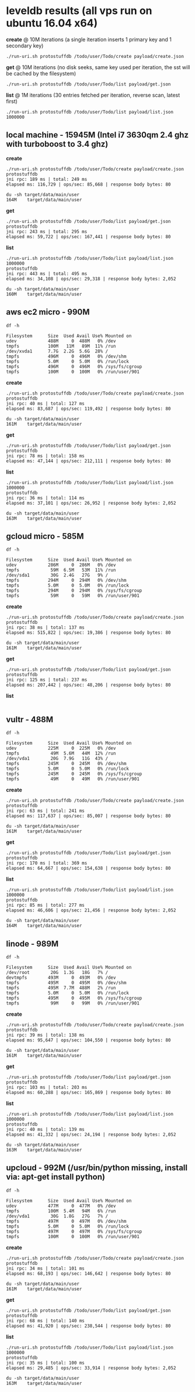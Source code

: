 # leveldb results (all vps run on ubuntu 16.04 x64)

**create** @ 10M iterations (a single iteration inserts 1 primary key and 1 secondary key)
```
./run-uri.sh protostuffdb /todo/user/Todo/create payload/create.json
```

**get** @ 10M iterations (no disk seeks, same key used per iteration, the sst will be cached by the filesystem)
```
./run-uri.sh protostuffdb /todo/user/Todo/list payload/get.json
```

**list** @ 1M iterations (30 entries fetched per iteration, reverse scan, latest first)
```
./run-uri.sh protostuffdb /todo/user/Todo/list payload/list.json 1000000
```

## local machine - 15945M (Intel i7 3630qm 2.4 ghz with turboboost to 3.4 ghz)
**create**
```
./run-uri.sh protostuffdb /todo/user/Todo/create payload/create.json
protostuffdb
jni rpc: 189 ms | total: 249 ms
elapsed ms: 116,729 | ops/sec: 85,668 | response body bytes: 80

du -sh target/data/main/user
164M	target/data/main/user
```

**get**
```
./run-uri.sh protostuffdb /todo/user/Todo/list payload/get.json
protostuffdb
jni rpc: 243 ms | total: 295 ms
elapsed ms: 59,722 | ops/sec: 167,441 | response body bytes: 80
```

**list**
```
./run-uri.sh protostuffdb /todo/user/Todo/list payload/list.json 1000000
protostuffdb
jni rpc: 443 ms | total: 495 ms
elapsed ms: 34,108 | ops/sec: 29,318 | response body bytes: 2,052

du -sh target/data/main/user
160M	target/data/main/user
```

## aws ec2 micro - 990M
`df -h`
```
Filesystem      Size  Used Avail Use% Mounted on
udev            488M     0  488M   0% /dev
tmpfs           100M   11M   89M  11% /run
/dev/xvda1      7.7G  2.2G  5.6G  28% /
tmpfs           496M     0  496M   0% /dev/shm
tmpfs           5.0M     0  5.0M   0% /run/lock
tmpfs           496M     0  496M   0% /sys/fs/cgroup
tmpfs           100M     0  100M   0% /run/user/901
```

**create**
```
./run-uri.sh protostuffdb /todo/user/Todo/create payload/create.json
protostuffdb
jni rpc: 40 ms | total: 127 ms
elapsed ms: 83,687 | ops/sec: 119,492 | response body bytes: 80

du -sh target/data/main/user
161M	target/data/main/user
```

**get**
```
./run-uri.sh protostuffdb /todo/user/Todo/list payload/get.json
protostuffdb
jni rpc: 78 ms | total: 158 ms
elapsed ms: 47,144 | ops/sec: 212,111 | response body bytes: 80
```

**list**
```
./run-uri.sh protostuffdb /todo/user/Todo/list payload/list.json 1000000
protostuffdb
jni rpc: 36 ms | total: 114 ms
elapsed ms: 37,101 | ops/sec: 26,952 | response body bytes: 2,052

du -sh target/data/main/user
163M	target/data/main/user
```

## gcloud micro - 585M
`df -h`
```
Filesystem      Size  Used Avail Use% Mounted on
udev            286M     0  286M   0% /dev
tmpfs            59M  6.5M   53M  11% /run
/dev/sda1        30G  2.4G   27G   9% /
tmpfs           294M     0  294M   0% /dev/shm
tmpfs           5.0M     0  5.0M   0% /run/lock
tmpfs           294M     0  294M   0% /sys/fs/cgroup
tmpfs            59M     0   59M   0% /run/user/901
```

**create**
```
./run-uri.sh protostuffdb /todo/user/Todo/create payload/create.json
protostuffdb
jni rpc: 38 ms | total: 137 ms
elapsed ms: 515,822 | ops/sec: 19,386 | response body bytes: 80

du -sh target/data/main/user
161M	target/data/main/user
```

**get**
```
./run-uri.sh protostuffdb /todo/user/Todo/list payload/get.json
protostuffdb
jni rpc: 125 ms | total: 237 ms
elapsed ms: 207,442 | ops/sec: 48,206 | response body bytes: 80
```

**list**
```

```

## vultr - 488M
`df -h`
```
Filesystem      Size  Used Avail Use% Mounted on
udev            225M     0  225M   0% /dev
tmpfs            49M  5.6M   44M  12% /run
/dev/vda1        20G  7.9G   11G  43% /
tmpfs           245M     0  245M   0% /dev/shm
tmpfs           5.0M     0  5.0M   0% /run/lock
tmpfs           245M     0  245M   0% /sys/fs/cgroup
tmpfs            49M     0   49M   0% /run/user/901
```

**create**
```
./run-uri.sh protostuffdb /todo/user/Todo/create payload/create.json
protostuffdb
jni rpc: 63 ms | total: 241 ms
elapsed ms: 117,637 | ops/sec: 85,007 | response body bytes: 80

du -sh target/data/main/user
161M	target/data/main/user
```

**get**
```
./run-uri.sh protostuffdb /todo/user/Todo/list payload/get.json
protostuffdb
jni rpc: 170 ms | total: 369 ms
elapsed ms: 64,667 | ops/sec: 154,638 | response body bytes: 80
```

**list**
```
./run-uri.sh protostuffdb /todo/user/Todo/list payload/list.json 1000000
protostuffdb
jni rpc: 85 ms | total: 277 ms
elapsed ms: 46,606 | ops/sec: 21,456 | response body bytes: 2,052

du -sh target/data/main/user
164M	target/data/main/user
```

## linode - 989M
`df -h`
```
Filesystem      Size  Used Avail Use% Mounted on
/dev/root        20G  1.3G   18G   7% /
devtmpfs        493M     0  493M   0% /dev
tmpfs           495M     0  495M   0% /dev/shm
tmpfs           495M  7.7M  488M   2% /run
tmpfs           5.0M     0  5.0M   0% /run/lock
tmpfs           495M     0  495M   0% /sys/fs/cgroup
tmpfs            99M     0   99M   0% /run/user/901
```

**create**
```
./run-uri.sh protostuffdb /todo/user/Todo/create payload/create.json
protostuffdb
jni rpc: 39 ms | total: 138 ms
elapsed ms: 95,647 | ops/sec: 104,550 | response body bytes: 80

du -sh target/data/main/user
161M	target/data/main/user
```

**get**
```
./run-uri.sh protostuffdb /todo/user/Todo/list payload/get.json
protostuffdb
jni rpc: 103 ms | total: 203 ms
elapsed ms: 60,288 | ops/sec: 165,869 | response body bytes: 80
```

**list**
```
./run-uri.sh protostuffdb /todo/user/Todo/list payload/list.json 1000000
protostuffdb
jni rpc: 40 ms | total: 139 ms
elapsed ms: 41,332 | ops/sec: 24,194 | response body bytes: 2,052

du -sh target/data/main/user
163M	target/data/main/user
```

## upcloud - 992M (/usr/bin/python missing, install via: apt-get install python)
`df -h`
```
Filesystem      Size  Used Avail Use% Mounted on
udev            477M     0  477M   0% /dev
tmpfs           100M  5.4M   94M   6% /run
/dev/vda1        30G  1.8G   27G   7% /
tmpfs           497M     0  497M   0% /dev/shm
tmpfs           5.0M     0  5.0M   0% /run/lock
tmpfs           497M     0  497M   0% /sys/fs/cgroup
tmpfs           100M     0  100M   0% /run/user/901
```

**create**
```
./run-uri.sh protostuffdb /todo/user/Todo/create payload/create.json
protostuffdb
jni rpc: 34 ms | total: 101 ms
elapsed ms: 68,193 | ops/sec: 146,642 | response body bytes: 80

du -sh target/data/main/user
161M	target/data/main/user
```

**get**
```
./run-uri.sh protostuffdb /todo/user/Todo/list payload/get.json
protostuffdb
jni rpc: 68 ms | total: 140 ms
elapsed ms: 41,920 | ops/sec: 238,544 | response body bytes: 80
```

**list**
```
./run-uri.sh protostuffdb /todo/user/Todo/list payload/list.json 1000000
protostuffdb
jni rpc: 35 ms | total: 100 ms
elapsed ms: 29,485 | ops/sec: 33,914 | response body bytes: 2,052

du -sh target/data/main/user
163M	target/data/main/user
```

